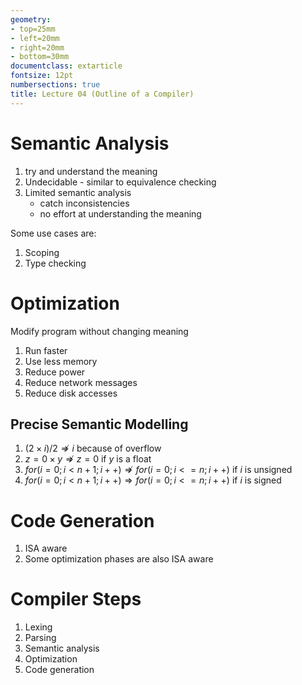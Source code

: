 ```yaml
---
geometry:
- top=25mm
- left=20mm
- right=20mm
- bottom=30mm
documentclass: extarticle
fontsize: 12pt
numbersections: true
title: Lecture 04 (Outline of a Compiler)
--- 
```


# Semantic Analysis
1. try and understand the meaning
1. Undecidable - similar to equivalence checking
1. Limited semantic analysis
    - catch inconsistencies
    - no effort at understanding the meaning

Some use cases are:

1. Scoping
1. Type checking

# Optimization
Modify program without changing meaning

1. Run faster
1. Use less memory
1. Reduce power
1. Reduce network messages
1. Reduce disk accesses

## Precise Semantic Modelling
1. $(2\times i)/2\not\Rightarrow i$ because of overflow
1. $z = 0\times y\not\Rightarrow z = 0$ if $y$ is a float
1. $for(i = 0; i < n+1; i++)\not\Rightarrow for(i = 0; i <= n; i++)$ if $i$ is unsigned
1. $for(i = 0; i < n+1; i++)\Rightarrow for(i = 0; i <= n; i++)$ if $i$ is signed

# Code Generation
1. ISA aware
1. Some optimization phases are also ISA aware

# Compiler Steps
1. Lexing
1. Parsing
1. Semantic analysis
1. Optimization
1. Code generation

